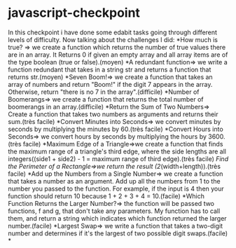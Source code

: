 # javascript-checkpoint
In this checkpoint i have done some edabit tasks going through different levels of difficulty.
Now talking about the challenges I did:
*How much is true? => we create a function which returns the number of true values there are in an array. It Returns 0 if given an empty array and
all array items are of the type boolean (true or false).(moyen)
*A redundant function=> we write a function redundant that takes in a string str and returns a function that returns str.(moyen)
*Seven Boom!=> we create a function that takes an array of numbers and return "Boom!" if the digit 7 appears in the array. Otherwise, 
return "there is no 7 in the array".(difficile)
*Number of Boomerangs=> we create a function that returns the total number of boomerangs in an array.(difficile)
*Return the Sum of Two Numbers=> Create a function that takes two numbers as arguments and returns their sum.(très facile)
*Convert Minutes into Seconds=> we convert minutes by seconds by multiplying the minutes by 60.(très facile)
*Convert Hours into Seconds=> we convert hours by seconds by multiplying the hours by 3600.(très facile)
*Maximum Edge of a Triangle=>we create a function that finds the maximum range of a triangle's third edge, where the side lengths 
are all integers((side1 + side2) - 1 = maximum range of third edge).(très facile)
*Find the Perimeter of a Rectangle=>we return the result (2*(width+length)).(très facile)
*Add up the Numbers from a Single Number=> we create a function that takes a number as an argument. Add up all the numbers from 1 to the number you passed to the function. For example, if the input
is 4 then your function should return 10 because 1 + 2 + 3 + 4 = 10.(facile)
*Which Function Returns the Larger Number?=> the function will be passed two functions, f and g, that don't take any parameters. My function has to call them, 
and return a string which indicates which function returned the larger number.(facile)
*Largest Swap=> we write a function that takes a two-digit number and determines if it's the largest of two possible digit swaps.(facile)
*

